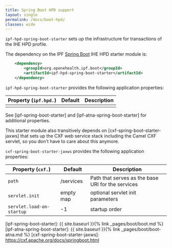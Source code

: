 ```yaml
---
title: Spring Boot HPD support
layout: single
permalink: /docs/boot-hpd/
classes: wide
---
```


`ipf-hpd-spring-boot-starter` sets up the infrastructure for transactions of the IHE HPD profile.
 
The dependency on the IPF [Spring Boot] IHE HPD starter module is:

```xml
    <dependency>
        <groupId>org.openehealth.ipf.boot</groupId>
        <artifactId>ipf-hpd-spring-boot-starter</artifactId>
    </dependency>
```

`ipf-hpd-spring-boot-starter` provides the following application properties:

| Property (`ipf.hpd.`)     | Default        | Description                                         |
|---------------------------|----------------|-----------------------------------------------------|
|                           |                |

See [ipf-spring-boot-starter] and [ipf-atna-spring-boot-starter] for additional properties.

This starter module also transitively depends on [cxf-spring-boot-starter-jaxws] that sets up the CXF
web service stack including the Camel CXF servlet, so you don't have to care about this anymore.

`cxf-spring-boot-starter-jaxws` provides the following application properties:

| Property (`cxf.`)          | Default                | Description                                         |
|----------------------------|------------------------|-----------------------------------------------------|
| `path`                     | /services              | Path that serves as the base URI for the services
| `servlet.init`             | empty map              | optional servlet init parameters
| `servlet.load-on-startup`  | -1                     | startup order


[Spring Boot]: https://projects.spring.io/spring-boot/
[ipf-spring-boot-starter]: {{ site.baseurl }}{% link _pages/boot/boot.md %}
[ipf-atna-spring-boot-starter]: {{ site.baseurl }}{% link _pages/boot/boot-atna.md %}
[cxf-spring-boot-starter-jaxws]: https://cxf.apache.org/docs/springboot.html